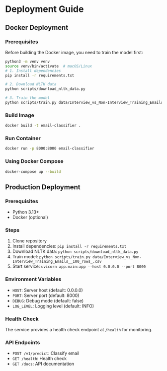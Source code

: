 # Deployment Guide

## Docker Deployment

### Prerequisites
Before building the Docker image, you need to train the model first:

```bash
python3 -m venv venv
source venv/bin/activate  # macOS/Linux
# 1. Install dependencies
pip install -r requirements.txt

# 2. Download NLTK data
python scripts/download_nltk_data.py

# 3. Train the model
python scripts/train.py data/Interview_vs_Non-Interview_Training_Emails__100_rows_.csv
```

### Build Image
```bash
docker build -t email-classifier .
```

### Run Container
```bash
docker run -p 8000:8000 email-classifier
```

### Using Docker Compose
```bash
docker-compose up --build
```

## Production Deployment

### Prerequisites
- Python 3.13+
- Docker (optional)

### Steps
1. Clone repository
2. Install dependencies: `pip install -r requirements.txt`
3. Download NLTK data: `python scripts/download_nltk_data.py`
4. Train model: `python scripts/train.py data/Interview_vs_Non-Interview_Training_Emails__100_rows_.csv`
5. Start service: `uvicorn app.main:app --host 0.0.0.0 --port 8000`

### Environment Variables
- `HOST`: Server host (default: 0.0.0.0)
- `PORT`: Server port (default: 8000)
- `DEBUG`: Debug mode (default: false)
- `LOG_LEVEL`: Logging level (default: INFO)

### Health Check
The service provides a health check endpoint at `/health` for monitoring.

### API Endpoints
- `POST /v1/predict`: Classify email
- `GET /health`: Health check
- `GET /docs`: API documentation
